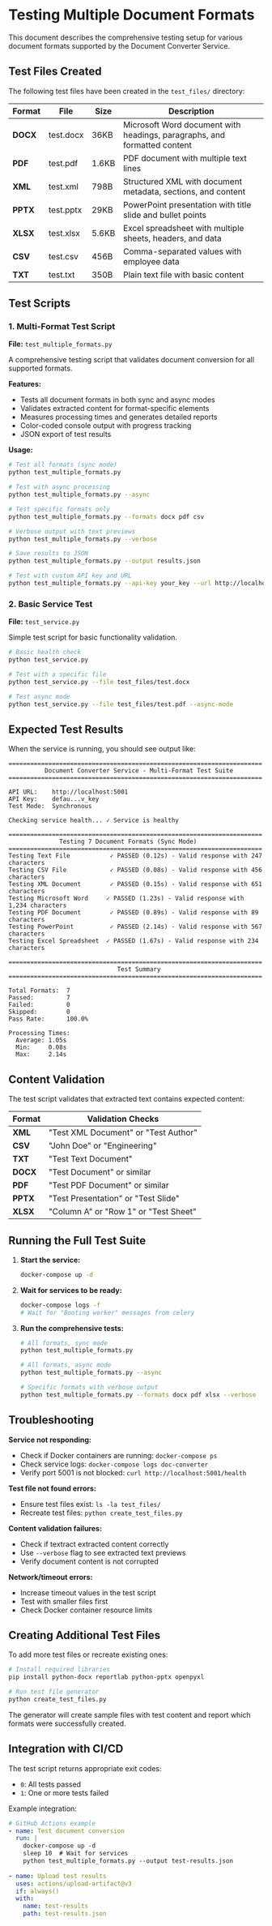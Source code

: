 # Testing Multiple Document Formats

This document describes the comprehensive testing setup for various document formats supported by the Document Converter Service.

## Test Files Created

The following test files have been created in the `test_files/` directory:

| Format | File | Size | Description |
|--------|------|------|-------------|
| **DOCX** | test.docx | 36KB | Microsoft Word document with headings, paragraphs, and formatted content |
| **PDF** | test.pdf | 1.6KB | PDF document with multiple text lines |
| **XML** | test.xml | 798B | Structured XML with document metadata, sections, and content |
| **PPTX** | test.pptx | 29KB | PowerPoint presentation with title slide and bullet points |
| **XLSX** | test.xlsx | 5.6KB | Excel spreadsheet with multiple sheets, headers, and data |
| **CSV** | test.csv | 456B | Comma-separated values with employee data |
| **TXT** | test.txt | 350B | Plain text file with basic content |

## Test Scripts

### 1. Multi-Format Test Script

**File:** `test_multiple_formats.py`

A comprehensive testing script that validates document conversion for all supported formats.

**Features:**
- Tests all document formats in both sync and async modes
- Validates extracted content for format-specific elements
- Measures processing times and generates detailed reports
- Color-coded console output with progress tracking
- JSON export of test results

**Usage:**

```bash
# Test all formats (sync mode)
python test_multiple_formats.py

# Test with async processing
python test_multiple_formats.py --async

# Test specific formats only
python test_multiple_formats.py --formats docx pdf csv

# Verbose output with text previews
python test_multiple_formats.py --verbose

# Save results to JSON
python test_multiple_formats.py --output results.json

# Test with custom API key and URL
python test_multiple_formats.py --api-key your_key --url http://localhost:8080
```

### 2. Basic Service Test

**File:** `test_service.py`

Simple test script for basic functionality validation.

```bash
# Basic health check
python test_service.py

# Test with a specific file
python test_service.py --file test_files/test.docx

# Test async mode
python test_service.py --file test_files/test.pdf --async-mode
```

## Expected Test Results

When the service is running, you should see output like:

```
======================================================================
          Document Converter Service - Multi-Format Test Suite
======================================================================

API URL:    http://localhost:5001
API Key:    defau...v_key
Test Mode:  Synchronous

Checking service health... ✓ Service is healthy

======================================================================
              Testing 7 Document Formats (Sync Mode)
======================================================================
Testing Text File           ✓ PASSED (0.12s) - Valid response with 247 characters
Testing CSV File            ✓ PASSED (0.08s) - Valid response with 456 characters
Testing XML Document        ✓ PASSED (0.15s) - Valid response with 651 characters
Testing Microsoft Word     ✓ PASSED (1.23s) - Valid response with 1,234 characters
Testing PDF Document        ✓ PASSED (0.89s) - Valid response with 89 characters
Testing PowerPoint          ✓ PASSED (2.14s) - Valid response with 567 characters
Testing Excel Spreadsheet  ✓ PASSED (1.67s) - Valid response with 234 characters

======================================================================
                              Test Summary
======================================================================

Total Formats:  7
Passed:         7
Failed:         0
Skipped:        0
Pass Rate:      100.0%

Processing Times:
  Average: 1.05s
  Min:     0.08s
  Max:     2.14s
```

## Content Validation

The test script validates that extracted text contains expected content:

| Format | Validation Checks |
|--------|------------------|
| **XML** | "Test XML Document" or "Test Author" |
| **CSV** | "John Doe" or "Engineering" |
| **TXT** | "Test Text Document" |
| **DOCX** | "Test Document" or similar |
| **PDF** | "Test PDF Document" or similar |
| **PPTX** | "Test Presentation" or "Test Slide" |
| **XLSX** | "Column A" or "Row 1" or "Test Sheet" |

## Running the Full Test Suite

1. **Start the service:**
   ```bash
   docker-compose up -d
   ```

2. **Wait for services to be ready:**
   ```bash
   docker-compose logs -f
   # Wait for "Booting worker" messages from celery
   ```

3. **Run the comprehensive tests:**
   ```bash
   # All formats, sync mode
   python test_multiple_formats.py
   
   # All formats, async mode  
   python test_multiple_formats.py --async
   
   # Specific formats with verbose output
   python test_multiple_formats.py --formats docx pdf xlsx --verbose
   ```

## Troubleshooting

**Service not responding:**
- Check if Docker containers are running: `docker-compose ps`
- Check service logs: `docker-compose logs doc-converter`
- Verify port 5001 is not blocked: `curl http://localhost:5001/health`

**Test file not found errors:**
- Ensure test files exist: `ls -la test_files/`
- Recreate test files: `python create_test_files.py`

**Content validation failures:**
- Check if textract extracted content correctly
- Use `--verbose` flag to see extracted text previews
- Verify document content is not corrupted

**Network/timeout errors:**
- Increase timeout values in the test script
- Test with smaller files first
- Check Docker container resource limits

## Creating Additional Test Files

To add more test files or recreate existing ones:

```bash
# Install required libraries
pip install python-docx reportlab python-pptx openpyxl

# Run test file generator
python create_test_files.py
```

The generator will create sample files with test content and report which formats were successfully created.

## Integration with CI/CD

The test script returns appropriate exit codes:
- `0`: All tests passed
- `1`: One or more tests failed

Example integration:

```yaml
# GitHub Actions example
- name: Test document conversion
  run: |
    docker-compose up -d
    sleep 10  # Wait for services
    python test_multiple_formats.py --output test-results.json
  
- name: Upload test results
  uses: actions/upload-artifact@v3
  if: always()
  with:
    name: test-results
    path: test-results.json
```